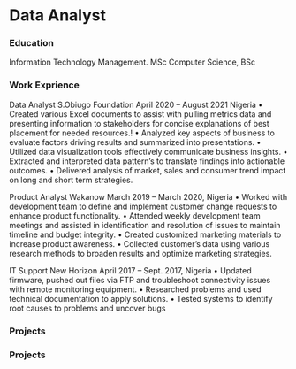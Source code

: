 # Data Analyst

### Education
Information Technology Management. MSc
Computer Science, BSc

### Work Exprience
Data Analyst
S.Obiugo Foundation
April 2020 – August 2021  Nigeria
• Created various Excel documents to assist with pulling metrics data
and presenting information to stakeholders for concise explanations
of best placement for needed resources.!
• Analyzed key aspects of business to evaluate factors driving results
and summarized into presentations.
• Utilized data visualization tools effectively communicate business
insights.
• Extracted and interpreted data pattern’s to translate findings into
actionable outcomes.
• Delivered analysis of market, sales and consumer trend impact on
long and short term strategies.


Product Analyst
Wakanow
March 2019 – March 2020, Nigeria
• Worked with development team to define and implement customer
change requests to enhance product functionality.
• Attended weekly development team meetings and assisted in
identification and resolution of issues to maintain timeline and
budget integrity.
• Created customized marketing materials to increase product
awareness.
• Collected customer’s data using various research methods to broaden
results and optimize marketing strategies.


IT Support
New Horizon
April 2017 – Sept. 2017, Nigeria
• Updated firmware, pushed out files via FTP and troubleshoot
connectivity issues with remote monitoring equipment.
• Researched problems and used technical documentation to apply
solutions.
• Tested systems to identify root causes to problems and uncover bugs

### Projects

### Projects
